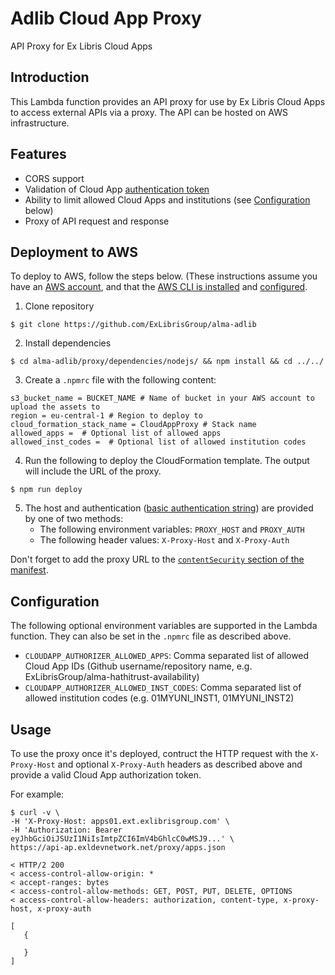 # Adlib Cloud App Proxy

API Proxy for Ex Libris Cloud Apps

## Introduction
This Lambda function provides an API proxy for use by Ex Libris Cloud Apps to access external APIs via a proxy. The API can be hosted on AWS infrastructure.

## Features
* CORS support
* Validation of Cloud App [authentication token](https://developers.exlibrisgroup.com/cloudapps/docs/api/events-service/#getAuthToken)
* Ability to limit allowed Cloud Apps and institutions (see [Configuration](#configuration) below)
* Proxy of API request and response

## Deployment to AWS
To deploy to AWS, follow the steps below. (These instructions assume you have an [AWS account](https://aws.amazon.com/), and that the [AWS CLI is installed](https://aws.amazon.com/cli/) and [configured](https://docs.aws.amazon.com/cli/latest/userguide/cli-chap-configure.html).

1. Clone repository
```
$ git clone https://github.com/ExLibrisGroup/alma-adlib
```
2. Install dependencies
```
$ cd alma-adlib/proxy/dependencies/nodejs/ && npm install && cd ../../
```
3. Create a `.npmrc` file with the following content:
```
s3_bucket_name = BUCKET_NAME # Name of bucket in your AWS account to upload the assets to
region = eu-central-1 # Region to deploy to
cloud_formation_stack_name = CloudAppProxy # Stack name
allowed_apps =  # Optional list of allowed apps
allowed_inst_codes =  # Optional list of allowed institution codes
```
4. Run the following to deploy the CloudFormation template. The output will include the URL of the proxy. 
```
$ npm run deploy
```
5. The host and authentication ([basic authentication string](https://www.blitter.se/utils/basic-authentication-header-generator/)) are provided by one of two methods:
   * The following environment variables: `PROXY_HOST` and `PROXY_AUTH`
   * The following header values: `X-Proxy-Host` and `X-Proxy-Auth`

Don't forget to add the proxy URL to the [`contentSecurity` section of the manifest](https://developers.exlibrisgroup.com/cloudapps/docs/manifest/).

## Configuration
The following optional environment variables are supported in the Lambda function. They can also be set in the `.npmrc` file as described above.
* `CLOUDAPP_AUTHORIZER_ALLOWED_APPS`: Comma separated list of allowed Cloud App IDs (Github username/repository name, e.g. ExLibrisGroup/alma-hathitrust-availability)
* `CLOUDAPP_AUTHORIZER_ALLOWED_INST_CODES`: Comma separated list of allowed institution codes (e.g. 01MYUNI_INST1, 01MYUNI_INST2)

## Usage
To use the proxy once it's deployed, contruct the HTTP request with the `X-Proxy-Host` and optional `X-Proxy-Auth` headers as described above and provide a valid Cloud App authorization token. 

For example:
```
$ curl -v \
-H 'X-Proxy-Host: apps01.ext.exlibrisgroup.com' \
-H 'Authorization: Bearer eyJhbGciOiJSUzI1NiIsImtpZCI6ImV4bGhlcC0wMSJ9...' \
https://api-ap.exldevnetwork.net/proxy/apps.json

< HTTP/2 200 
< access-control-allow-origin: *
< accept-ranges: bytes
< access-control-allow-methods: GET, POST, PUT, DELETE, OPTIONS
< access-control-allow-headers: authorization, content-type, x-proxy-host, x-proxy-auth

[
   {

   }
]
```

